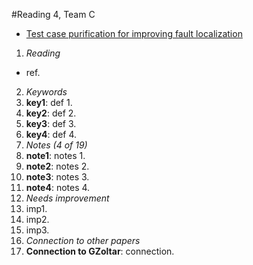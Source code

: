 #Reading 4, Team C
* [Test case purification for improving fault localization](http://dl.acm.org/citation.cfm?id=2635906)

1. *Reading*
  + ref.
2. *Keywords*
  1. **key1**: def 1.
  2. **key2**: def 2.
  3. **key3**: def 3.
  4. **key4**: def 4.
3. *Notes (4 of 19)*
  1. **note1**: notes 1.
  2. **note2**: notes 2.
  3. **note3**: notes 3.
  4. **note4**: notes 4.
4. *Needs improvement*
  1. imp1.
  2. imp2.
  3. imp3.
5. *Connection to other papers*
  1. **Connection to GZoltar**: connection.
